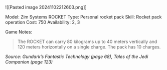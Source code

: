 ![[Pasted image 20241102212603.png]]

Model: Zim Systems ROCKET
Type: Personal rocket pack
Skill: Rocket pack operation
Cost: 750
Availability: 2, 3

Game Notes: 
> The ROCKET can carry 80 kilograms up to 40 meters vertically and 120 meters horizontally on a single charge. The pack has 10 charges.

*Source: Gundark’s Fantastic Technology (page 68), Tales of the Jedi Companion (page 123)*